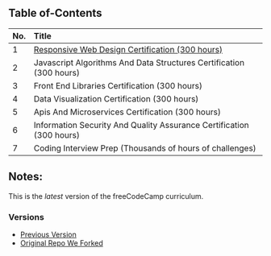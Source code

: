 ## Table of-Contents

No. | Title 
| ------------- |:-------------|
1 | [Responsive Web Design Certification (300 hours)](https://github.com/CodeCampClub/FCC-Solutions-2018/tree/default/1-Intro%20to%20freeCodeCamp) | +  
2 | Javascript Algorithms And Data Structures Certification (300 hours) 
3 | Front End Libraries Certification (300 hours) 
4 | Data Visualization Certification (300 hours) 
5 | Apis And Microservices Certification (300 hours)
6 | Information Security And Quality Assurance Certification (300 hours)
7 | Coding Interview Prep (Thousands of hours of challenges)

## Notes:

This is the *latest* version of the freeCodeCamp curriculum.

### Versions

* [Previous Version](https://github.com/profoundhub/FCC-Work/)
* [Original Repo We Forked](https://github.com/profoundhub/New-FCC-2018/) 
